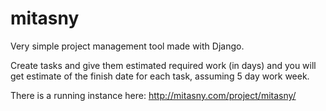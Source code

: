 # mitasny

Very simple project management tool made with Django.

Create tasks and give them estimated required work (in days) and you will get estimate of the finish date for each task, assuming 5 day work week.

There is a running instance here:
http://mitasny.com/project/mitasny/



